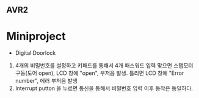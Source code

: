## AVR2
# Miniproject

* Digital Doorlock
 1. 4개의 비밀번호를 설정하고 키패드를 통해서 4개 패스워드 입력
   맞으면 스탭모터 구동(도어 open), LCD 창에 "open", 부저음 발생.
   틀리면 LCD 창에 "Error number", 에러 부저음 발생 
  2. Interrupt putton 을 누르면 통신을 통해서 비밀번호 입력
   이후 동작은 동일하다.
   
